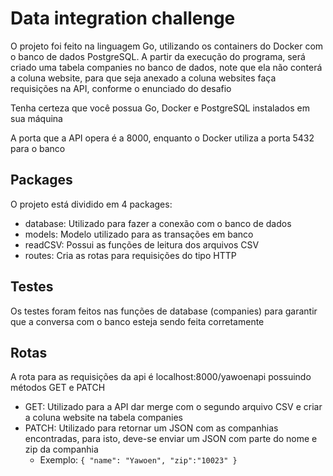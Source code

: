 # Data integration challenge

O projeto foi feito na linguagem Go, utilizando os containers do Docker com o banco de dados PostgreSQL. A partir da execução do programa, será criado uma tabela companies no banco de dados, note que ela não conterá a coluna website, para que seja anexado a coluna websites faça requisições na API, conforme o enunciado do desafio

Tenha certeza que você possua Go, Docker e PostgreSQL instalados em sua máquina

A porta que a API opera é a 8000, enquanto o Docker utiliza a porta 5432 para o banco

## Packages

O projeto está dividido em 4 packages:
- database: Utilizado para fazer a conexão com o banco de dados
- models: Modelo utilizado para as transações em banco
- readCSV: Possui as funções de leitura dos arquivos CSV
- routes: Cria as rotas para requisições do tipo HTTP


## Testes

Os testes foram feitos nas funções de database (companies) para garantir que a conversa com o banco esteja sendo feita corretamente

## Rotas

A rota para as requisições da api é localhost:8000/yawoenapi possuindo métodos GET e PATCH
- GET: Utilizado para a API dar merge com o segundo arquivo CSV e criar a coluna website na tabela companies
- PATCH: Utilizado para retornar um JSON com as companhias encontradas, para isto, deve-se enviar um JSON com parte do nome e zip da companhia
  - Exemplo:
         ```
         {
            "name": "Yawoen",
            "zip":"10023"
         }
         ```
